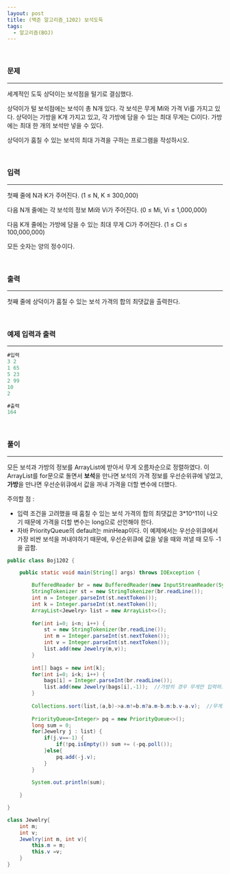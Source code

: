 ```yaml
---
layout: post
title: (백준 알고리즘_1202) 보석도둑
tags:
  - 알고리즘(BOJ)
---
```


<br>

### 문제

---

세계적인 도둑 상덕이는 보석점을 털기로 결심했다.

상덕이가 털 보석점에는 보석이 총 N개 있다. 각 보석은 무게 Mi와 가격 Vi를 가지고 있다. 상덕이는 가방을 K개 가지고 있고, 각 가방에 담을 수 있는 최대 무게는 Ci이다. 가방에는 최대 한 개의 보석만 넣을 수 있다.

상덕이가 훔칠 수 있는 보석의 최대 가격을 구하는 프로그램을 작성하시오.

<br>

### 입력

---

첫째 줄에 N과 K가 주어진다. (1 ≤ N, K ≤ 300,000)

다음 N개 줄에는 각 보석의 정보 Mi와 Vi가 주어진다. (0 ≤ Mi, Vi ≤ 1,000,000)

다음 K개 줄에는 가방에 담을 수 있는 최대 무게 Ci가 주어진다. (1 ≤ Ci ≤ 100,000,000)

모든 숫자는 양의 정수이다.

<br>

### 출력

---

첫째 줄에 상덕이가 훔칠 수 있는 보석 가격의 합의 최댓값을 출력한다.

<br>

### 예제 입력과 출력

---

```java
#입력
3 2
1 65
5 23
2 99
10
2
```

```java
#출력
164
```

<br>

### 풀이

---

모든 보석과 가방의 정보를 ArrayList에 받아서 무게 오름차순으로 정렬하였다. 이 ArrayList를 for문으로 돌면서 <b>보석</b>을 만나면 보석의 가격 정보를 우선순위큐에 넣었고, <b>가방</b>을 만나면 우선순위큐에서 값을 꺼내 가격을 더할 변수에 더했다.

주의할 점 : 

- 입력 조건을 고려했을 때  훔칠 수 있는 보석 가격의 합의 최댓값은 3*10^11이 나오기 때문에 가격을 더할 변수는 long으로 선언해야 한다.
- 자바 PriorityQueue의 default는 minHeap이다. 이 예제에서는 우선순위큐에서 가장 비싼 보석을 꺼내야하기 때문에, 우선순위큐에 값을 넣을 때와 꺼낼 때 모두 -1을 곱함.

```java
public class Boj1202 {

	public static void main(String[] args) throws IOException {

		BufferedReader br = new BufferedReader(new InputStreamReader(System.in));
		StringTokenizer st = new StringTokenizer(br.readLine());
		int n = Integer.parseInt(st.nextToken());
		int k = Integer.parseInt(st.nextToken());
		ArrayList<Jewelry> list = new ArrayList<>();
		
		for(int i=0; i<n; i++) {
			st = new StringTokenizer(br.readLine());
			int m = Integer.parseInt(st.nextToken());
			int v = Integer.parseInt(st.nextToken());
			list.add(new Jewelry(m,v));
		}
		
		int[] bags = new int[k];
		for(int i=0; i<k; i++) {
			bags[i] = Integer.parseInt(br.readLine());
			list.add(new Jewelry(bags[i],-1));  //가방의 경우 무게만 입력하고,가격은 -1로 해놓음.
		}
		
		Collections.sort(list,(a,b)->a.m!=b.m?a.m-b.m:b.v-a.v);  //무게오름차순.가격내림차순
		
		PriorityQueue<Integer> pq = new PriorityQueue<>();
		long sum = 0;
		for(Jewelry j : list) {
			if(j.v==-1) {
				if(!pq.isEmpty()) sum += (-pq.poll());
			}else{
				pq.add(-j.v);
			}
		}
		
		System.out.println(sum);
		
	}

}

class Jewelry{
	int m;
	int v;
	Jewelry(int m, int v){
		this.m = m;
		this.v =v;
	}
}
```
